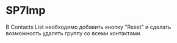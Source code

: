 # SP7Imp
В Contacts List необходимо добавить кнопку "Reset" и сделать возможность удалять группу со всеми контактами.
